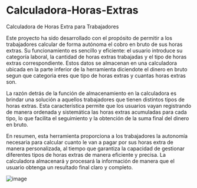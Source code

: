# Calculadora-Horas-Extras
Calculadora de Horas Extra para Trabajadores

Este proyecto ha sido desarrollado con el propósito de permitir a los trabajadores calcular de forma autónoma el cobro en bruto de sus
horas extras. Su funcionamiento es sencillo y eficiente: el usuario introduce su categoría laboral, la cantidad de horas extras trabajadas 
y el tipo de horas extras correspondiente. Estos datos se almacenan en una calculadora ubicada en la parte inferior de la herramienta 
diciendote el dinero en bruto segun que categoria eres que tipo de horas extras y cuantas horas extras son.

La razón detrás de la función de almacenamiento en la calculadora es brindar una solución a aquellos trabajadores que tienen distintos tipos
de horas extras. Esta característica permite que los usuarios vayan registrando de manera ordenada y sistemática las horas extras acumuladas 
para cada tipo, lo que facilita el seguimiento y la obtención de la suma final del dinero en bruto.

En resumen, esta herramienta proporciona a los trabajadores la autonomía necesaria para calcular cuanto le van a pagar por sus horas extra de 
manera personalizada, al tiempo que garantiza la capacidad de gestionar diferentes tipos de horas extras de manera eficiente y precisa. La calculadora
almacenará y procesará la información de manera que el usuario obtenga un resultado final claro y completo.


![image](https://github.com/ManuGalan/Calculadora-Horas-Extras/assets/96147300/0b600186-f400-4e48-bdff-d737ff98950c)

